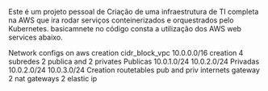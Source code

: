 Este é um projeto pessoal de Criação de uma infraestrutura de TI completa na AWS que ira rodar serviços conteinerizados e orquestrados pelo Kubernetes.
basicamnete no código consta a utilização dos AWS web services abaixo.

Network configs on aws
creation cidr_block_vpc 10.0.0.0/16
creation 4 subredes 2 publica and 2 privates
Publicas 10.0.1.0/24 10.0.2.0/24
Privadas 10.0.2.0/24 10.0.3.0/24
Creation routetables pub and priv
internets gateway
2 nat gateways
2 elastic ip




